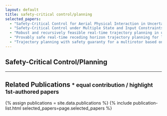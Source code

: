 ```yaml
---
layout: default
title: safety-critical control/planning
selected_papers:
  - "Safety-Critical Control for Aerial Physical Interaction in Uncertain Environment"
  - "Safety‑Critical Control under Multiple State and Input Constraints and Application to Fixed‑Wing UAV"
  - "Robust and recursively feasible real-time trajectory planning in unknown environments"
  - "Provably safe real-time receding horizon trajectory planning for linear time-invariant systems"
  - "Trajectory planning with safety guaranty for a multirotor based on the forward and backward reachability analysis"
---
```


## Safety-Critical Control/Planning

<!-- INTRO -->

---

## Related Publications <small>* equal contribution / highlight 1st-authored papers </small>
{% assign publications = site.data.publications %}
{% include publication-list.html selected_papers=page.selected_papers %}